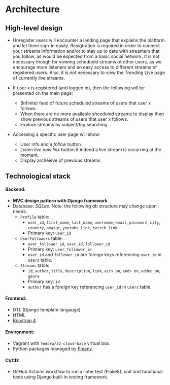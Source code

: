 # Architecture

## High-level design
* Unregister users will encounter a landing page that explains the platform and let them sign-in easily.
Resigtration is required in order to connect your streams information and/or to stay up to date with streamers that you follow, as would be expected from a basic social network.
It is not necessary though for viewing schedueld streams of other users, as we encourage more listeners and an easy access to different streams of registered users. Also, it is not necessary to view the Trending Live page of currently live streams.

* If user x _is_ registered (and logged in), then the following will be presented on the main page:
    * (Infinite) feed of future scheduled streams of users that user x follows.
    * When there are no more available shceduled streams to display then show previous streams of users that user x follows.
    * Explore streams by subject/tag searching

* Accessing a specific user page will show:
    * User info and a _follow_ button
    * _Listen live now link_ button if indeed a live stream is occurring at the moment.
    * Display archeieve of previous streams

## Technological stack 

#### Backend:

* **MVC design pattern with Django framework**.
* Database: _SQLite_.
    Note: the following db structure may change upon needs.
    * `Profile` table:
        * `user_id`, `first_name`, `last_name`, `username`, `email`, `password`, `city`, `country`, `avatar`, `youtube_link`, `twitch_link`
        * Primary key: `user_id`
    * `UserFollowers` table:
        * `user_follower_id`, `user_id`, `follower_id`
        * Primary key: `user_follower_id`
        * `user_id` and `follower_id` are foreign keys referencing `user_id` in `users` table.
    * `Streams` table:
        * `id`, `author`, `title`, `description`, `link`, `airs_on`, `ends_on`, `added_on`, `genre`
        * Primary key: `id`
        * `author` has a foreign key referencing `user_id` in `users` table.

#### Frontend:
* DTL (Django template langauge)
* HTML
* [Boostrap 4](https://getbootstrap.com/)

#### Environment:
* Vagrant with `fedora/32-cloud-base` virtual box.
* Python packages managed by [Pipenv](https://pipenv-fork.readthedocs.io/en/latest/).

#### CI/CD:
* GitHub Actions workflow to run a linter test (Flake8), unit and functional tests using Django built-in testing framework.
